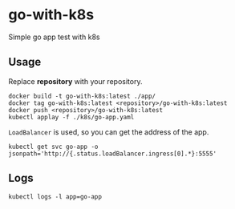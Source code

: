 # go-with-k8s
Simple go app test with k8s

## Usage
Replace **repository** with your repository.
```
docker build -t go-with-k8s:latest ./app/
docker tag go-with-k8s:latest <repository>/go-with-k8s:latest
docker push <repository>/go-with-k8s:latest
kubectl applay -f ./k8s/go-app.yaml
```

`LoadBalancer` is used, so you can get the address of the app.
```
kubectl get svc go-app -o jsonpath='http://{.status.loadBalancer.ingress[0].*}:5555'
```

## Logs
```
kubectl logs -l app=go-app
```
